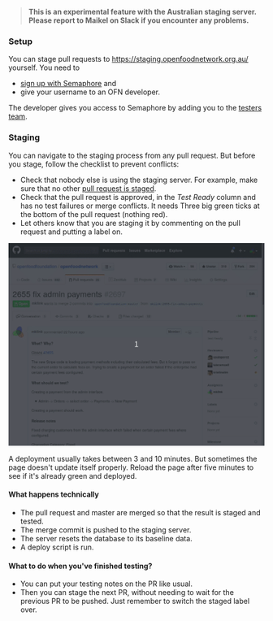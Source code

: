 > **This is an experimental feature with the Australian staging server. Please report to Maikel on Slack if you encounter any problems.**

### Setup

You can stage pull requests to https://staging.openfoodnetwork.org.au/ yourself. You need to
- [sign up with Semaphore](https://semaphoreci.com/users/sign_up) and
- give your username to an OFN developer.

The developer gives you access to Semaphore by adding you to the [testers team](https://semaphoreci.com/organizations/openfoodfoundation/teams/testers).

### Staging

You can navigate to the staging process from any pull request. But before you stage, follow the checklist to prevent conflicts:

- Check that nobody else is using the staging server. For example, make sure that no other [pull request is staged](https://github.com/openfoodfoundation/openfoodnetwork/pulls?q=is%3Aopen+is%3Apr+label%3Apr-staged-au).
- Check that the pull request is approved, in the *Test Ready* column and has no test failures or merge conflicts. It needs Three big green ticks at the bottom of the pull request (nothing red).
- Let others know that you are staging it by commenting on the pull request and putting a label on.

![animation of staging with Semaphore](stage-with-Semaphore.gif)

A deployment usually takes between 3 and 10 minutes. But sometimes the page doesn't update itself properly. Reload the page after five minutes to see if it's already green and deployed.

#### What happens technically

- The pull request and master are merged so that the result is staged and tested.
- The merge commit is pushed to the staging server.
- The server resets the database to its baseline data.
- A deploy script is run.

#### What to do when you've finished testing?

- You can put your testing notes on the PR like usual.
- Then you can stage the next PR, without needing to wait for the previous PR to be pushed. Just remember to switch the staged label over.
